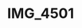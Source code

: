 ---
pid: '176'
layout: photos
title: IMG_4501
filename: IMG_4546.jpg
caption: 
previous_pid: '175'
next_pid: '177'
permalink: "/photos/176.html"
---